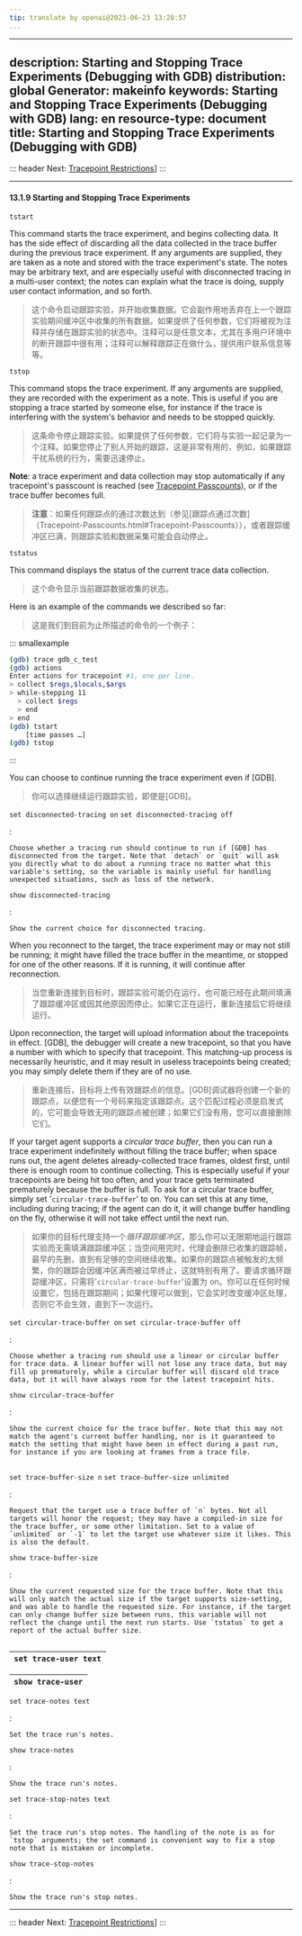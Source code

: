 ```yaml
---
tip: translate by openai@2023-06-23 13:28:57
...
```

---
description: Starting and Stopping Trace Experiments (Debugging with GDB)
distribution: global
Generator: makeinfo
keywords: Starting and Stopping Trace Experiments (Debugging with GDB)
lang: en
resource-type: document
title: Starting and Stopping Trace Experiments (Debugging with GDB)
-------------------------------------------------------------------

::: header
Next: [Tracepoint Restrictions](Tracepoint-Restrictions.html#Tracepoint-Restrictions)]
:::

---

#### 13.1.9 Starting and Stopping Trace Experiments

`tstart`

This command starts the trace experiment, and begins collecting data. It has the side effect of discarding all the data collected in the trace buffer during the previous trace experiment. If any arguments are supplied, they are taken as a note and stored with the trace experiment's state. The notes may be arbitrary text, and are especially useful with disconnected tracing in a multi-user context; the notes can explain what the trace is doing, supply user contact information, and so forth.

> 这个命令启动跟踪实验，并开始收集数据。它会副作用地丢弃在上一个跟踪实验期间缓冲区中收集的所有数据。如果提供了任何参数，它们将被视为注释并存储在跟踪实验的状态中。注释可以是任意文本，尤其在多用户环境中的断开跟踪中很有用；注释可以解释跟踪正在做什么，提供用户联系信息等等。

`tstop`

This command stops the trace experiment. If any arguments are supplied, they are recorded with the experiment as a note. This is useful if you are stopping a trace started by someone else, for instance if the trace is interfering with the system's behavior and needs to be stopped quickly.

> 这条命令停止跟踪实验。如果提供了任何参数，它们将与实验一起记录为一个注释。如果您停止了别人开始的跟踪，这是非常有用的，例如，如果跟踪干扰系统的行为，需要迅速停止。

**Note**: a trace experiment and data collection may stop automatically if any tracepoint's passcount is reached (see [Tracepoint Passcounts](Tracepoint-Passcounts.html#Tracepoint-Passcounts)), or if the trace buffer becomes full.

> **注意**：如果任何跟踪点的通过次数达到（参见[跟踪点通过次数]（Tracepoint-Passcounts.html#Tracepoint-Passcounts）），或者跟踪缓冲区已满，则跟踪实验和数据采集可能会自动停止。

`tstatus`

This command displays the status of the current trace data collection.

> 这个命令显示当前跟踪数据收集的状态。

Here is an example of the commands we described so far:

> 这是我们到目前为止所描述的命令的一个例子：

::: smallexample

```bash
(gdb) trace gdb_c_test
(gdb) actions
Enter actions for tracepoint #1, one per line.
> collect $regs,$locals,$args
> while-stepping 11
  > collect $regs
  > end
> end
(gdb) tstart
    [time passes …]
(gdb) tstop
```

:::

You can choose to continue running the trace experiment even if [GDB].

> 你可以选择继续运行跟踪实验，即使是[GDB]。

`set disconnected-tracing on`
`set disconnected-tracing off`

:

```
Choose whether a tracing run should continue to run if [GDB] has disconnected from the target. Note that `detach` or `quit` will ask you directly what to do about a running trace no matter what this variable's setting, so the variable is mainly useful for handling unexpected situations, such as loss of the network.
```

`show disconnected-tracing`

:

```
Show the current choice for disconnected tracing.
```

When you reconnect to the target, the trace experiment may or may not still be running; it might have filled the trace buffer in the meantime, or stopped for one of the other reasons. If it is running, it will continue after reconnection.

> 当您重新连接到目标时，跟踪实验可能仍在运行，也可能已经在此期间填满了跟踪缓冲区或因其他原因而停止。如果它正在运行，重新连接后它将继续运行。

Upon reconnection, the target will upload information about the tracepoints in effect. [GDB], the debugger will create a new tracepoint, so that you have a number with which to specify that tracepoint. This matching-up process is necessarily heuristic, and it may result in useless tracepoints being created; you may simply delete them if they are of no use.

> 重新连接后，目标将上传有效跟踪点的信息。[GDB]调试器将创建一个新的跟踪点，以便您有一个号码来指定该跟踪点。这个匹配过程必须是启发式的，它可能会导致无用的跟踪点被创建；如果它们没有用，您可以直接删除它们。

If your target agent supports a *circular trace buffer*, then you can run a trace experiment indefinitely without filling the trace buffer; when space runs out, the agent deletes already-collected trace frames, oldest first, until there is enough room to continue collecting. This is especially useful if your tracepoints are being hit too often, and your trace gets terminated prematurely because the buffer is full. To ask for a circular trace buffer, simply set '`circular-trace-buffer`' to on. You can set this at any time, including during tracing; if the agent can do it, it will change buffer handling on the fly, otherwise it will not take effect until the next run.

> 如果你的目标代理支持一个*循环跟踪缓冲区*，那么你可以无限期地运行跟踪实验而无需填满跟踪缓冲区；当空间用完时，代理会删除已收集的跟踪帧，最早的先删，直到有足够的空间继续收集。如果你的跟踪点被触发的太频繁，你的跟踪会因缓冲区满而被过早终止，这就特别有用了。要请求循环跟踪缓冲区，只需将'`circular-trace-buffer`'设置为 on。你可以在任何时候设置它，包括在跟踪期间；如果代理可以做到，它会实时改变缓冲区处理，否则它不会生效，直到下一次运行。

`set circular-trace-buffer on`
`set circular-trace-buffer off`

:

```
Choose whether a tracing run should use a linear or circular buffer for trace data. A linear buffer will not lose any trace data, but may fill up prematurely, while a circular buffer will discard old trace data, but it will have always room for the latest tracepoint hits.
```

`show circular-trace-buffer`

:

```
Show the current choice for the trace buffer. Note that this may not match the agent's current buffer handling, nor is it guaranteed to match the setting that might have been in effect during a past run, for instance if you are looking at frames from a trace file.
```

```

```

`set trace-buffer-size n`
`set trace-buffer-size unlimited`

:

```
Request that the target use a trace buffer of `n` bytes. Not all targets will honor the request; they may have a compiled-in size for the trace buffer, or some other limitation. Set to a value of `unlimited` or `-1` to let the target use whatever size it likes. This is also the default.
```

`show trace-buffer-size`

:

```
Show the current requested size for the trace buffer. Note that this will only match the actual size if the target supports size-setting, and was able to handle the requested size. For instance, if the target can only change buffer size between runs, this variable will not reflect the change until the next run starts. Use `tstatus` to get a report of the actual buffer size.
```

```

```

| `set trace-user text` |
| :-------------------: |

| `show trace-user` |
| :---------------: |

`set trace-notes text`

:

```
Set the trace run's notes.
```

`show trace-notes`

:

```
Show the trace run's notes.
```

`set trace-stop-notes text`

:

```
Set the trace run's stop notes. The handling of the note is as for `tstop` arguments; the set command is convenient way to fix a stop note that is mistaken or incomplete.
```

`show trace-stop-notes`

:

```
Show the trace run's stop notes.
```

---

::: header
Next: [Tracepoint Restrictions](Tracepoint-Restrictions.html#Tracepoint-Restrictions)]
:::
